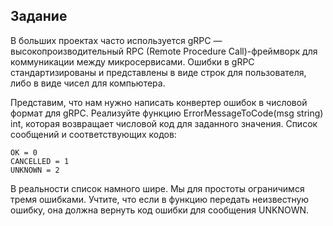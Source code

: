 ## Задание
В больших проектах часто используется gRPC — высокопроизводительный RPC (Remote Procedure Call)-фреймворк для коммуникации между микросервисами. Ошибки в gRPC стандартизированы и представлены в виде строк для пользователя, либо в виде чисел для компьютера.

Представим, что нам нужно написать конвертер ошибок в числовой формат для gRPC. Реализуйте функцию ErrorMessageToCode(msg string) int, которая возвращает числовой код для заданного значения. Список сообщений и соответствующих кодов:
```
OK = 0
CANCELLED = 1
UNKNOWN = 2
```
В реальности список намного шире. Мы для простоты ограничимся тремя ошибками. Учтите, что если в функцию передать неизвестную ошибку, она должна вернуть код ошибки для сообщения UNKNOWN.
